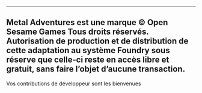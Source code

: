 ----------------------------------------------------------------------------------------------------------------------------------------------------------------------------------------
Metal Adventures est une marque © Open Sesame Games
Tous droits réservés.
Autorisation de production et de distribution de cette adaptation au système Foundry sous réserve que celle-ci reste en accès libre et gratuit, sans faire l’objet d’aucune transaction.
-----------------------------------------------------------------------------------------------------------------------------------------------------------------------------------------
Vos contributions de développeur sont les bienvenues
